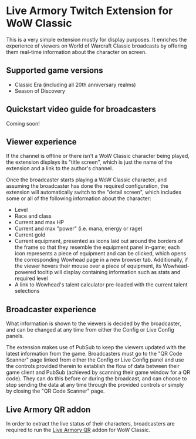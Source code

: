 # Live Armory Twitch Extension for WoW Classic

This is a very simple extension mostly for display purposes. It enriches the experience of viewers on World of Warcraft Classic broadcasts by offering them real-time information about the character on screen.

## Supported game versions

* Classic Era (including all 20th anniversary realms)
* Season of Discovery

## Quickstart video guide for broadcasters

Coming soon!

## Viewer experience 

If the channel is offline or there isn't a WoW Classic character being played, the extension displays its "title screen", which is just the name of the extension and a link to the author's channel.

Once the broadcaster starts playing a WoW Classic character, and assuming the broadcaster has done the required configuration, the extension will automatically switch to the "detail screen", which includes some or all of the following information about the character:
* Level
* Race and class
* Current and max HP
* Current and max "power" (i.e. mana, energy or rage)
* Current gold
* Current equipment, presented as icons laid out around the borders of the frame so that they resemble the equipment panel in-game; each icon represents a piece of equipment and can be clicked, which opens the corresponding Wowhead page in a new browser tab. Additionally, if the viewer hovers their mouse over a piece of equipment, its Wowhead-powered tooltip will display containing information such as stats and required level
* A link to Wowhead's talent calculator pre-loaded with the current talent selections

## Broadcaster experience

What information is shown to the viewers is decided by the broadcaster, and can be changed at any time from either the Config or Live Config panels.

The extension makes use of PubSub to keep the viewers updated with the latest information from the game. Broadcasters must go to the "QR Code Scanner" page linked from either the Config or Live Config panel and use the controls provided therein to establish the flow of data between their game client and PubSub (achieved by scanning their game window for a QR code). They can do this before or during the broadcast, and can choose to stop sending the data at any time through the provided controls or simply by closing the "QR Code Scanner" page.

## Live Armory QR addon

In order to extract the live status of their characters, broadcasters are required to run the [Live Armory QR](https://github.com/Beathelan/LiveArmoryQR) addon for WoW Classic.
